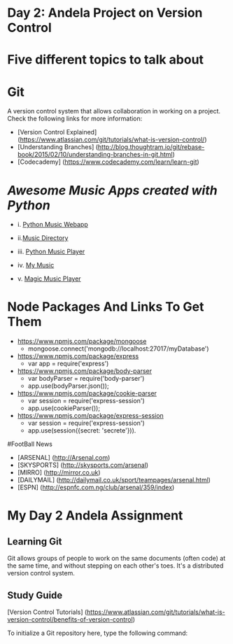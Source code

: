 # Day 2: Andela Project on Version Control


# Five different topics to talk about

# Git
 A version control system that allows collaboration in working on a project. Check the following links for more information:
* [Version Control Explained] (https://www.atlassian.com/git/tutorials/what-is-version-control/)
* [Understanding Branches] (http://blog.thoughtram.io/git/rebase-book/2015/02/10/understanding-branches-in-git.html)
* [Codecademy] (https://www.codecademy.com/learn/learn-git)

# *Awesome Music Apps created with Python*

  * i. [Python Music Webapp](https://github.com/michaelliao/awesome-python-webapp)
    
  * ii.[Music Directory](https://github.com/MusikPolice/MusicDirCleanup)
    

  * iii. [Python Music Player](https://github.com/MelleDijkstra/PythonMusicPlayer)
    

  * iv. [My Music](https://github.com/eduardocasas/MyMusic)
    
  * v. [Magic Music Player](https://github.com/ianmcgregor/magic-music-player)
    

# Node Packages And Links To Get Them
 * https://www.npmjs.com/package/mongoose
      * mongoose.connect('mongodb://localhost:27017/myDatabase')
 * https://www.npmjs.com/package/express
      * var app = require('express')
 * https://www.npmjs.com/package/body-parser
      * var bodyParser = require('body-parser')
      * app.use(bodyParser.json());
 * https://www.npmjs.com/package/cookie-parser
      *  var session = require('express-session')
      * app.use(cookieParser());
 * https://www.npmjs.com/package/express-session
      * var session = require('express-session')
      * app.use(session({secret: 'secrete'})).
 

#FootBall News

* [ARSENAL] (http://Arsenal.com)
* [SKYSPORTS] (http://skysports.com/arsenal)
* [MIRRO] (http://mirror.co.uk)
* [DAILYMAIL] (http://dailymail.co.uk/sport/teampages/arsenal.html)
* [ESPN] (http://espnfc.com.ng/club/arsenal/359/index)

# My Day 2 Andela Assignment

## Learning Git

Git allows groups of people to work on the same documents (often code) at the same time, and without stepping on each other's toes. It's a distributed version control system.

## Study Guide
[Version Control Tutorials] (https://www.atlassian.com/git/tutorials/what-is-version-control/benefits-of-version-control)

To initialize a Git repository here, type the following command:



